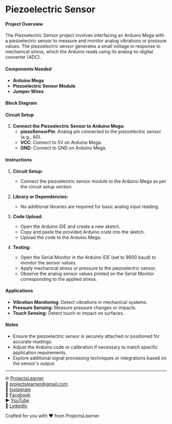 # Piezoelectric Sensor

#### Project Overview

The Piezoelectric Sensor project involves interfacing an Arduino Mega with a piezoelectric sensor to measure and monitor analog vibrations or pressure values. The piezoelectric sensor generates a small voltage in response to mechanical stress, which the Arduino reads using its analog-to-digital converter (ADC).

#### Components Needed

- **Arduino Mega**
- **Piezoelectric Sensor Module**
- **Jumper Wires**

#### Block Diagram


#### Circuit Setup

1. **Connect the Piezoelectric Sensor to Arduino Mega:**
   - **piezoSensorPin**: Analog pin connected to the piezoelectric sensor (e.g., A0).
   - **VCC**: Connect to 5V on Arduino Mega.
   - **GND**: Connect to GND on Arduino Mega.

#### Instructions

1. **Circuit Setup:**
   - Connect the piezoelectric sensor module to the Arduino Mega as per the circuit setup section.

2. **Library or Dependencies:**
   - No additional libraries are required for basic analog input reading.

3. **Code Upload:**
   - Open the Arduino IDE and create a new sketch.
   - Copy and paste the provided Arduino code into the sketch.
   - Upload the code to the Arduino Mega.

4. **Testing:**
   - Open the Serial Monitor in the Arduino IDE (set to 9600 baud) to monitor the sensor values.
   - Apply mechanical stress or pressure to the piezoelectric sensor.
   - Observe the analog sensor values printed on the Serial Monitor corresponding to the applied stress.

#### Applications

- **Vibration Monitoring:** Detect vibrations in mechanical systems.
- **Pressure Sensing:** Measure pressure changes or impacts.
- **Touch Sensing:** Detect touch or impact on surfaces.

#### Notes

- Ensure the piezoelectric sensor is securely attached or positioned for accurate readings.
- Adjust the Arduino code or calibration if necessary to match specific application requirements.
- Explore additional signal processing techniques or integrations based on the sensor's output.

---

🌐 [ProjectsLearner](https://projectslearner.com/learn/arduino-mega-piezoelectric-sensor)  
📧 [projectslearner@gmail.com](mailto:projectslearner@gmail.com)  
📸 [Instagram](https://www.instagram.com/projectslearner/)  
📘 [Facebook](https://www.facebook.com/projectslearner)  
▶️ [YouTube](https://www.youtube.com/@ProjectsLearner)  
📘 [LinkedIn](https://www.linkedin.com/in/projectslearner)  

Crafted for you with ❤️ from ProjectsLearner